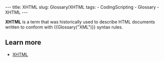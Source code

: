 --- title: XHTML slug: Glossary/XHTML tags: - CodingScripting - Glossary - XHTML ---

<span class="seoSummary">**XHTML** is a term that was historically used to describe HTML documents written to conform with {{Glossary("XML")}} syntax rules.</span>

Learn more
----------

-   [XHTML](/en-US/docs/Web/Guide/HTML/XHTML)
